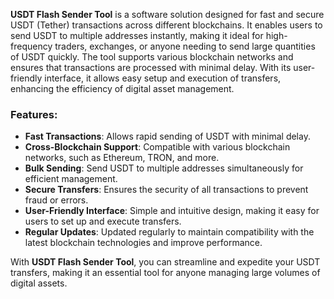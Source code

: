


**USDT Flash Sender Tool** is a software solution designed for fast and secure USDT (Tether) transactions across different blockchains. It enables users to send USDT to multiple addresses instantly, making it ideal for high-frequency traders, exchanges, or anyone needing to send large quantities of USDT quickly. The tool supports various blockchain networks and ensures that transactions are processed with minimal delay. With its user-friendly interface, it allows easy setup and execution of transfers, enhancing the efficiency of digital asset management.

### Features:
- **Fast Transactions**: Allows rapid sending of USDT with minimal delay.
- **Cross-Blockchain Support**: Compatible with various blockchain networks, such as Ethereum, TRON, and more.
- **Bulk Sending**: Send USDT to multiple addresses simultaneously for efficient management.
- **Secure Transfers**: Ensures the security of all transactions to prevent fraud or errors.
- **User-Friendly Interface**: Simple and intuitive design, making it easy for users to set up and execute transfers.
- **Regular Updates**: Updated regularly to maintain compatibility with the latest blockchain technologies and improve performance.

With **USDT Flash Sender Tool**, you can streamline and expedite your USDT transfers, making it an essential tool for anyone managing large volumes of digital assets.
